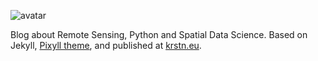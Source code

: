 ![avatar](https://raw.githubusercontent.com/kr-stn/kr-stn.github.io/master/media/FP_Satellite_icon.svg.png)

Blog about Remote Sensing, Python and Spatial Data Science. Based on Jekyll, [Pixyll theme](https://github.com/johnotander/pixyll), and published at [krstn.eu](http://krstn.eu).
